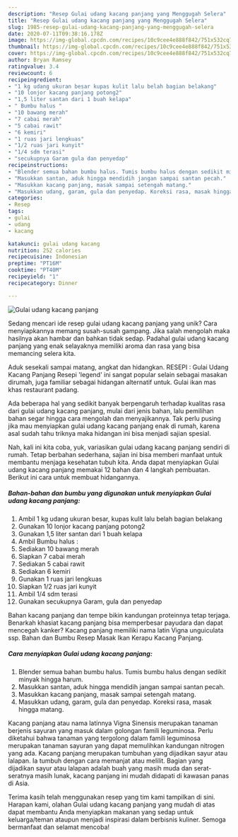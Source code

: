 ```yaml
---
description: "Resep Gulai udang kacang panjang yang Menggugah Selera"
title: "Resep Gulai udang kacang panjang yang Menggugah Selera"
slug: 1985-resep-gulai-udang-kacang-panjang-yang-menggugah-selera
date: 2020-07-11T09:38:16.178Z
image: https://img-global.cpcdn.com/recipes/10c9cee4e888f842/751x532cq70/gulai-udang-kacang-panjang-foto-resep-utama.jpg
thumbnail: https://img-global.cpcdn.com/recipes/10c9cee4e888f842/751x532cq70/gulai-udang-kacang-panjang-foto-resep-utama.jpg
cover: https://img-global.cpcdn.com/recipes/10c9cee4e888f842/751x532cq70/gulai-udang-kacang-panjang-foto-resep-utama.jpg
author: Bryan Ramsey
ratingvalue: 3.4
reviewcount: 6
recipeingredient:
- "1 kg udang ukuran besar kupas kulit lalu belah bagian belakang"
- "10 lonjor kacang panjang potong2"
- "1,5 liter santan dari 1 buah kelapa"
- " Bumbu halus "
- "10 bawang merah"
- "7 cabai merah"
- "5 cabai rawit"
- "6 kemiri"
- "1 ruas jari lengkuas"
- "1/2 ruas jari kunyit"
- "1/4 sdm terasi"
- "secukupnya Garam gula dan penyedap"
recipeinstructions:
- "Blender semua bahan bumbu halus. Tumis bumbu halus dengan sedikit minyak hingga harum."
- "Masukkan santan, aduk hingga mendidih jangan sampai santan pecah."
- "Masukkan kacang panjang, masak sampai setengah matang."
- "Masukkan udang, garam, gula dan penyedap. Koreksi rasa, masak hingga matang."
categories:
- Resep
tags:
- gulai
- udang
- kacang

katakunci: gulai udang kacang 
nutrition: 252 calories
recipecuisine: Indonesian
preptime: "PT16M"
cooktime: "PT40M"
recipeyield: "1"
recipecategory: Dinner

---
```



![Gulai udang kacang panjang](https://img-global.cpcdn.com/recipes/10c9cee4e888f842/751x532cq70/gulai-udang-kacang-panjang-foto-resep-utama.jpg)

Sedang mencari ide resep gulai udang kacang panjang yang unik? Cara menyiapkannya memang susah-susah gampang. Jika salah mengolah maka hasilnya akan hambar dan bahkan tidak sedap. Padahal gulai udang kacang panjang yang enak selayaknya memiliki aroma dan rasa yang bisa memancing selera kita.

Aduk sesekali sampai matang, angkat dan hidangkan. RESEPI : Gulai Udang Kacang Panjang Resepi &#39;legend&#39; ini sangat popular selain sebagai masakan dirumah, juga familiar sebagai hidangan alternatif untuk. Gulai ikan mas khas restaurant padang.

Ada beberapa hal yang sedikit banyak berpengaruh terhadap kualitas rasa dari gulai udang kacang panjang, mulai dari jenis bahan, lalu pemilihan bahan segar hingga cara mengolah dan menyajikannya. Tak perlu pusing jika mau menyiapkan gulai udang kacang panjang enak di rumah, karena asal sudah tahu triknya maka hidangan ini bisa menjadi sajian spesial.


Nah, kali ini kita coba, yuk, variasikan gulai udang kacang panjang sendiri di rumah. Tetap berbahan sederhana, sajian ini bisa memberi manfaat untuk membantu menjaga kesehatan tubuh kita. Anda dapat menyiapkan Gulai udang kacang panjang memakai 12 bahan dan 4 langkah pembuatan. Berikut ini cara untuk membuat hidangannya.

<!--inarticleads1-->

##### Bahan-bahan dan bumbu yang digunakan untuk menyiapkan Gulai udang kacang panjang:

1. Ambil 1 kg udang ukuran besar, kupas kulit lalu belah bagian belakang
1. Gunakan 10 lonjor kacang panjang potong2
1. Gunakan 1,5 liter santan dari 1 buah kelapa
1. Ambil  Bumbu halus :
1. Sediakan 10 bawang merah
1. Siapkan 7 cabai merah
1. Sediakan 5 cabai rawit
1. Sediakan 6 kemiri
1. Gunakan 1 ruas jari lengkuas
1. Siapkan 1/2 ruas jari kunyit
1. Ambil 1/4 sdm terasi
1. Gunakan secukupnya Garam, gula dan penyedap


Bahan kacang panjang dan tempe bikin kandungan proteinnya tetap terjaga. Benarkah khasiat kacang panjang bisa memperbesar payudara dan dapat mencegah kanker? Kacang panjang memiliki nama latin Vigna unguiculata ssp. Bahan dan Bumbu Resep Masak Ikan Kerapu Kacang Panjang. 

<!--inarticleads2-->

##### Cara menyiapkan Gulai udang kacang panjang:

1. Blender semua bahan bumbu halus. Tumis bumbu halus dengan sedikit minyak hingga harum.
1. Masukkan santan, aduk hingga mendidih jangan sampai santan pecah.
1. Masukkan kacang panjang, masak sampai setengah matang.
1. Masukkan udang, garam, gula dan penyedap. Koreksi rasa, masak hingga matang.


Kacang panjang atau nama latinnya Vigna Sinensis merupakan tanaman berjenis sayuran yang masuk dalam golongan famili leguminosa. Perlu diketahui bahwa tanaman yang tergolong dalam famili leguminosa merupakan tanaman sayuran yang dapat memulihkan kandungan nitrogen yang ada. Kacang panjang merupakan tumbuhan yang dijadikan sayur atau lalapan. Ia tumbuh dengan cara memanjat atau melilit. Bagian yang dijadikan sayur atau lalapan adalah buah yang masih muda dan serat-seratnya masih lunak, kacang panjang ini mudah didapati di kawasan panas di Asia. 

Terima kasih telah menggunakan resep yang tim kami tampilkan di sini. Harapan kami, olahan Gulai udang kacang panjang yang mudah di atas dapat membantu Anda menyiapkan makanan yang sedap untuk keluarga/teman ataupun menjadi inspirasi dalam berbisnis kuliner. Semoga bermanfaat dan selamat mencoba!
